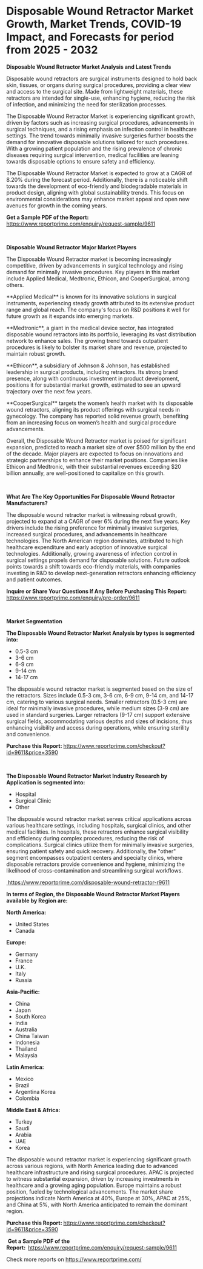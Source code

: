 <p><h1>Disposable Wound Retractor Market Growth, Market Trends, COVID-19 Impact, and Forecasts for period from 2025 - 2032</h1></p><p><strong>Disposable Wound Retractor Market Analysis and Latest Trends</strong></p>
<p><p>Disposable wound retractors are surgical instruments designed to hold back skin, tissues, or organs during surgical procedures, providing a clear view and access to the surgical site. Made from lightweight materials, these retractors are intended for single-use, enhancing hygiene, reducing the risk of infection, and minimizing the need for sterilization processes.</p><p>The Disposable Wound Retractor Market is experiencing significant growth, driven by factors such as increasing surgical procedures, advancements in surgical techniques, and a rising emphasis on infection control in healthcare settings. The trend towards minimally invasive surgeries further boosts the demand for innovative disposable solutions tailored for such procedures. With a growing patient population and the rising prevalence of chronic diseases requiring surgical intervention, medical facilities are leaning towards disposable options to ensure safety and efficiency.</p><p>The Disposable Wound Retractor Market is expected to grow at a CAGR of 8.20% during the forecast period. Additionally, there is a noticeable shift towards the development of eco-friendly and biodegradable materials in product design, aligning with global sustainability trends. This focus on environmental considerations may enhance market appeal and open new avenues for growth in the coming years.</p></p>
<p><strong>Get a Sample PDF of the Report:&nbsp;</strong> <a href="https://www.reportprime.com/enquiry/request-sample/9611?utm_campaign=3562&utm_medium=2&utm_source=Github&utm_content=ia&utm_term=20032025&utm_id=disposable-wound-retractor">https://www.reportprime.com/enquiry/request-sample/9611</a></p>
<p>&nbsp;</p>
<p><strong>Disposable Wound Retractor Major Market Players</strong></p>
<p><p>The Disposable Wound Retractor market is becoming increasingly competitive, driven by advancements in surgical technology and rising demand for minimally invasive procedures. Key players in this market include Applied Medical, Medtronic, Ethicon, and CooperSurgical, among others.</p><p>**Applied Medical** is known for its innovative solutions in surgical instruments, experiencing steady growth attributed to its extensive product range and global reach. The company's focus on R&D positions it well for future growth as it expands into emerging markets.</p><p>**Medtronic**, a giant in the medical device sector, has integrated disposable wound retractors into its portfolio, leveraging its vast distribution network to enhance sales. The growing trend towards outpatient procedures is likely to bolster its market share and revenue, projected to maintain robust growth.</p><p>**Ethicon**, a subsidiary of Johnson & Johnson, has established leadership in surgical products, including retractors. Its strong brand presence, along with continuous investment in product development, positions it for substantial market growth, estimated to see an upward trajectory over the next few years.</p><p>**CooperSurgical** targets the women’s health market with its disposable wound retractors, aligning its product offerings with surgical needs in gynecology. The company has reported solid revenue growth, benefiting from an increasing focus on women’s health and surgical procedure advancements.</p><p>Overall, the Disposable Wound Retractor market is poised for significant expansion, predicted to reach a market size of over $500 million by the end of the decade. Major players are expected to focus on innovations and strategic partnerships to enhance their market positions. Companies like Ethicon and Medtronic, with their substantial revenues exceeding $20 billion annually, are well-positioned to capitalize on this growth.</p></p>
<p>&nbsp;</p>
<p><strong>What Are The Key Opportunities For Disposable Wound Retractor Manufacturers?</strong></p>
<p><p>The disposable wound retractor market is witnessing robust growth, projected to expand at a CAGR of over 6% during the next five years. Key drivers include the rising preference for minimally invasive surgeries, increased surgical procedures, and advancements in healthcare technologies. The North American region dominates, attributed to high healthcare expenditure and early adoption of innovative surgical technologies. Additionally, growing awareness of infection control in surgical settings propels demand for disposable solutions. Future outlook points towards a shift towards eco-friendly materials, with companies investing in R&D to develop next-generation retractors enhancing efficiency and patient outcomes.</p></p>
<p><strong>Inquire or Share Your Questions If Any Before Purchasing This Report:</strong> <a href="https://www.reportprime.com/enquiry/pre-order/9611?utm_campaign=3562&utm_medium=2&utm_source=Github&utm_content=ia&utm_term=20032025&utm_id=disposable-wound-retractor">https://www.reportprime.com/enquiry/pre-order/9611</a></p>
<p>&nbsp;</p>
<p><strong>Market Segmentation</strong></p>
<p><strong>The Disposable Wound Retractor Market Analysis by types is segmented into:</strong></p>
<p><ul><li>0.5-3 cm</li><li>3-6 cm</li><li>6-9 cm</li><li>9-14 cm</li><li>14-17 cm</li></ul></p>
<p><p>The disposable wound retractor market is segmented based on the size of the retractors. Sizes include 0.5-3 cm, 3-6 cm, 6-9 cm, 9-14 cm, and 14-17 cm, catering to various surgical needs. Smaller retractors (0.5-3 cm) are ideal for minimally invasive procedures, while medium sizes (3-9 cm) are used in standard surgeries. Larger retractors (9-17 cm) support extensive surgical fields, accommodating various depths and sizes of incisions, thus enhancing visibility and access during operations, while ensuring sterility and convenience.</p></p>
<p><strong>Purchase this Report:&nbsp;</strong><a href="https://www.reportprime.com/checkout?id=9611&price=3590&utm_campaign=3562&utm_medium=2&utm_source=Github&utm_content=ia&utm_term=20032025&utm_id=disposable-wound-retractor">https://www.reportprime.com/checkout?id=9611&price=3590</a></p>
<p>&nbsp;</p>
<p><strong>The Disposable Wound Retractor Market Industry Research by Application is segmented into:</strong></p>
<p><ul><li>Hospital</li><li>Surgical Clinic</li><li>Other</li></ul></p>
<p><p>The disposable wound retractor market serves critical applications across various healthcare settings, including hospitals, surgical clinics, and other medical facilities. In hospitals, these retractors enhance surgical visibility and efficiency during complex procedures, reducing the risk of complications. Surgical clinics utilize them for minimally invasive surgeries, ensuring patient safety and quick recovery. Additionally, the "other" segment encompasses outpatient centers and specialty clinics, where disposable retractors provide convenience and hygiene, minimizing the likelihood of cross-contamination and streamlining surgical workflows.</p></p>
<p><a href="https://www.reportprime.com/disposable-wound-retractor-r9611?utm_campaign=3562&utm_medium=2&utm_source=Github&utm_content=ia&utm_term=20032025&utm_id=disposable-wound-retractor">&nbsp;https://www.reportprime.com/disposable-wound-retractor-r9611</a></p>
<p><strong>In terms of Region, the Disposable Wound Retractor Market Players available by Region are:</strong></p>
<p>
    <p> <strong> North America: </strong>
        <ul>
            <li>United States</li>
            <li>Canada</li>
        </ul>
        </p> 
    <p> <strong> Europe: </strong>
        <ul>
            <li>Germany</li>
            <li>France</li>
            <li>U.K.</li>
            <li>Italy</li>
            <li>Russia</li>
        </ul>
        </p> 
    <p> <strong> Asia-Pacific: </strong>
        <ul>
            <li>China</li>
            <li>Japan</li>
            <li>South Korea</li>
            <li>India</li>
            <li>Australia</li>
            <li>China Taiwan</li>
            <li>Indonesia</li>
            <li>Thailand</li>
            <li>Malaysia</li>
        </ul>
        </p> 
    <p> <strong> Latin America: </strong>
        <ul>
            <li>Mexico</li>
            <li>Brazil</li>
            <li>Argentina Korea</li>
            <li>Colombia</li>
        </ul>
        </p> 
    <p> <strong> Middle East & Africa: </strong>
        <ul>
            <li>Turkey</li>
            <li>Saudi</li>
            <li>Arabia</li>
            <li>UAE</li>
            <li>Korea</li>
        </ul>
    </p>
    </p>
<p><p>The disposable wound retractor market is experiencing significant growth across various regions, with North America leading due to advanced healthcare infrastructure and rising surgical procedures. APAC is projected to witness substantial expansion, driven by increasing investments in healthcare and a growing aging population. Europe maintains a robust position, fueled by technological advancements. The market share projections indicate North America at 40%, Europe at 30%, APAC at 25%, and China at 5%, with North America anticipated to remain the dominant region.</p></p>
<p><strong>Purchase this Report: </strong><a href="https://www.reportprime.com/checkout?id=9611&price=3590&utm_campaign=3562&utm_medium=2&utm_source=Github&utm_content=ia&utm_term=20032025&utm_id=disposable-wound-retractor">https://www.reportprime.com/checkout?id=9611&price=3590</a></p>
<p>&nbsp;<strong>Get a Sample PDF of the Report:&nbsp;&nbsp;</strong><a href="https://www.reportprime.com/enquiry/request-sample/9611?utm_campaign=3562&utm_medium=2&utm_source=Github&utm_content=ia&utm_term=20032025&utm_id=disposable-wound-retractor">https://www.reportprime.com/enquiry/request-sample/9611</a></p>
<p><strong></strong></p>
<p>Check more reports on <a href="https://www.reportprime.com/?utm_campaign=3562&utm_medium=2&utm_source=Github&utm_content=ia&utm_term=20032025&utm_id=disposable-wound-retractor">https://www.reportprime.com/</a></p>